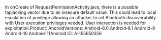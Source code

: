 In onCreate of RequestPermissionActivity.java, there is a possible tapjacking vector due to an insecure default value. This could lead to local escalation of privilege allowing an attacker to set Bluetooth discoverability with User execution privileges needed. User interaction is needed for exploitation.Product: AndroidVersions: Android-8.0 Android-8.1 Android-9 Android-10 Android-11Android ID: A-155650356